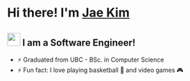 # Hi there! I'm [Jae Kim][website]

## <img src="https://media.giphy.com/media/WUlplcMpOCEmTGBtBW/giphy.gif" width="30"> I am a Software Engineer!
- ⚡ Graduated from UBC - BSc. in Computer Science
- ⚡ Fun fact: I love playing basketball 🏀 and video games :video_game:

##

[website]: https://jaeungkim.ca
[instagram]: https://instagram.com/jaekiim
[linkedin]: https://linkedin.com/in/jaeungkim0526/
[facebook]: https://facebook.com/kjw9149
